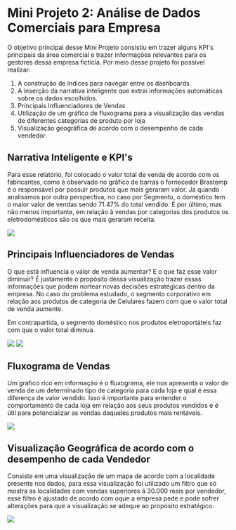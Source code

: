 # **Mini Projeto 2: Análise de Dados Comerciais para Empresa**
O objetivo principal desse Mini Projeto consistiu em trazer alguns KPI's principais da área comercial e trazer informações relevantes para os gestores dessa empresa fictícia. Por meio desse projeto foi possível realizar:

  1. A construção de índices para navegar entre os dashboards.
  2. A inserção da narrativa inteligente que extrai informações automáticas sobre os dados escolhidos.
  3. Principais Influenciadores de Vendas
  4. Utilização de um gráfico de fluxograma para a visualização das vendas de diferentes categorias de produto por loja
  5. Visualização geográfica de acordo com o desempenho de cada vendedor.


## Narrativa Inteligente e KPI's

Para esse relatório, foi colocado o valor total de venda de acordo com os fabricantes, como é observado no gráfico de barras o fornecedor Brastemp é o responsável por possuir produtos que mais geraram valor. Já quando analisamos por outra perspectiva, no caso por Segmento, o doméstico tem o maior valor de vendas sendo 71.47% do total vendido. E por último, mas não menos importante, em relação à vendas por categorias dos produtos os eletrodomésticos são os que mais geraram receita.

<img src="https://i.ibb.co/cy4dZ1P/Captura-de-tela-2024-11-11-191223.png">

## Principais Influenciadores de Vendas
O que está influencia o valor de venda aumentar? E o que faz esse valor diminuir? É justamente o propósito dessa visualização trazer essas informações que podem nortear novas decisões estratégicas dentro da empresa. No caso do problema estudado, o segmento corporativo em relação aos produtos de categoria de Celulares fazem com que o valor total de venda aumente.

Em contrapartida, o segmento doméstico nos produtos eletroportáteis faz com que o valor total diminua.

<img src="https://i.ibb.co/1zWxVDj/Captura-de-tela-2024-11-11-192131.png">

<img src="https://i.ibb.co/rvmyHM2/Captura-de-tela-2024-11-11-192212.png">

## Fluxograma de Vendas
Um gráfico rico em informação é o fluxograma, ele nos apresenta o valor de venda de um determinado tipo de categoria para cada loja e qual é essa diferença de valor vendido. Isso é importante para entender o comportamento de cada loja em relação aos seus produtos vendidos e é útil para potencializar as vendas daqueles produtos mais rentáveis.

<img src="https://i.ibb.co/0QCxKj1/Captura-de-tela-2024-11-11-192416.png">

## Visualização Geográfica de acordo com o desempenho de cada Vendedor
Consiste em uma visualização de um mapa de acordo com a localidade presente nos dados, para essa visualização foi utilizado um filtro que só mostra as localidades com vendas superiores á 30.000 reais por vendedor, esse filtro é ajustado de acordo com oque a empresa pede e pode sofrer alterações para que a visualização se adeque ao propósito estratégico.

<img src="https://i.ibb.co/4MRw2rp/Captura-de-tela-2024-11-11-192637.png">

